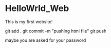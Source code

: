 # HelloWrld_Web
This is my first website! 


git add .
git commit -m "pushing html  file"
git push

maybe you are asked for your password